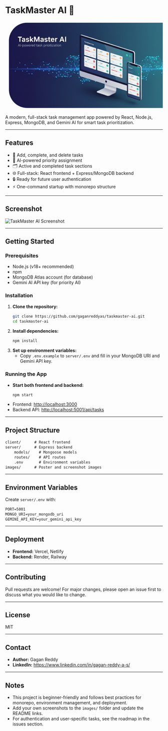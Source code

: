 

# TaskMaster AI 🚀

![TaskMaster AI Poster](images/thumbnail.png)

A modern, full-stack task management app powered by React, Node.js, Express, MongoDB, and Gemini AI for smart task prioritization.

---

## Features
- 📝 Add, complete, and delete tasks
- 🤖 AI-powered priority assignment
- 🗂️ Active and completed task sections
- 🌐 Full-stack: React frontend + Express/MongoDB backend
- 🔒 Ready for future user authentication
- ⚡ One-command startup with monorepo structure

---

## Screenshot
![TaskMaster AI Screenshot](images/screenshot.png)

---


## Getting Started

### Prerequisites
- Node.js (v18+ recommended)
- npm
- MongoDB Atlas account (for database)
- Gemini AI API key (for priority AI)

### Installation
1. **Clone the repository:**
	```sh
	git clone https://github.com/gaganreddyas/taskmaster-ai.git
	cd taskmaster-ai
	```
2. **Install dependencies:**
	```sh
	npm install
	```
3. **Set up environment variables:**
	- Copy `.env.example` to `server/.env` and fill in your MongoDB URI and Gemini API key.

### Running the App
- **Start both frontend and backend:**
  ```sh
  npm start
  ```
- Frontend: [http://localhost:3000](http://localhost:3000)
- Backend API: [http://localhost:5001/api/tasks](http://localhost:5001/api/tasks)

---


## Project Structure
```
client/      # React frontend
server/      # Express backend
	models/    # Mongoose models
	routes/    # API routes
	.env       # Environment variables
images/      # Poster and screenshot images
```

---

## Environment Variables
Create `server/.env` with:
```
PORT=5001
MONGO_URI=your_mongodb_uri
GEMINI_API_KEY=your_gemini_api_key
```

---

## Deployment
- **Frontend:** Vercel, Netlify
- **Backend:** Render, Railway

---

## Contributing
Pull requests are welcome! For major changes, please open an issue first to discuss what you would like to change.

---

## License
MIT

---

## Contact
- **Author:** Gagan Reddy
- **LinkedIn:** https://www.linkedin.com/in/gagan-reddy-a-s/
---

## Notes
- This project is beginner-friendly and follows best practices for monorepo, environment management, and deployment.
- Add your own screenshots to the `images/` folder and update the README links.
- For authentication and user-specific tasks, see the roadmap in the issues section.
